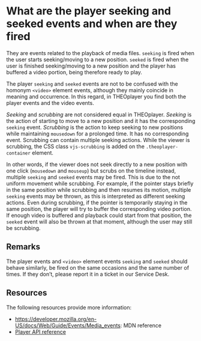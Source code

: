 # What are the player seeking and seeked events and when are they fired

They are events related to the playback of media files. `seeking` is fired when the user starts seeking/moving to a new position. `seeked` is fired when the user is finished seeking/moving to a new position and the player has buffered a video portion, being therefore ready to play.

The player `seeking` and `seeked` events are not to be confused with the homonym `<video>` element events, although they mainly coincide in meaning and occurrence. In this regard, in THEOplayer you find both the player events and the video events.

_Seeking_ and _scrubbing_ are not considered equal in THEOplayer. _Seeking_ is the action of starting to move to a new position and it has the corresponding `seeking` event. _Scrubbing_ is the action to keep seeking to new positions while maintaining `mousedown` for a prolonged time. It has no corresponding event. Scrubbing can contain multiple seeking actions. While the viewer is scrubbing, the CSS class `vjs-scrubbing` is added on the `.theoplayer-container` element.

In other words, if the viewer does not seek directly to a new position with one click (`mousedown` and `mouseup`) but scrubs on the timeline instead, multiple `seeking` and `seeked` events may be fired. This is due to the not uniform movement while scrubbing. For example, if the pointer stays briefly in the same position while scrubbing and then resumes its motion, multiple `seeking` events may be thrown, as this is interpreted as different seeking actions. Even during scrubbing, if the pointer is temporarily staying in the same position, the player will try to buffer the corresponding video portion. If enough video is buffered and playback could start from that position, the `seeked` event will also be thrown at that moment, although the user may still be scrubbing.

## Remarks

The player events and `<video>` element events `seeking` and `seeked` should behave similarly, be fired on the same occasions and the same number of times. If they don’t, please report it in a ticket in our Service Desk.

## Resources

The following resources provide more information:

- https://developer.mozilla.org/en-US/docs/Web/Guide/Events/Media_events: MDN reference
- [Player API reference](pathname:///theoplayer/v10/api-reference/web/classes/Player.html)

